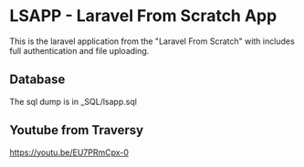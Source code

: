 # LSAPP - Laravel From Scratch App

This is the laravel application from the "Laravel From Scratch" with includes full authentication and file uploading.

## Database
The sql dump is in _SQL/lsapp.sql

## Youtube from Traversy
https://youtu.be/EU7PRmCpx-0
